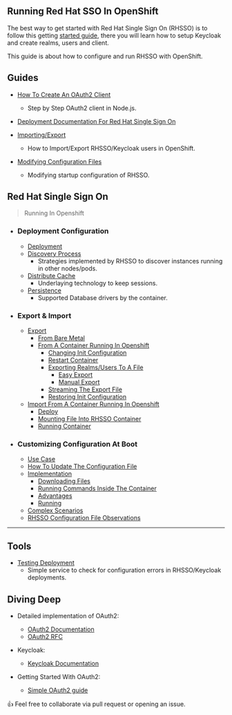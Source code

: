 ## Running Red Hat SSO In OpenShift

The best way to get started with Red Hat Single Sign On (RHSSO) is to follow this getting [started guide](https://www.keycloak.org/docs/latest/getting_started/index.html#_install-boot), there you will learn how to setup Keycloak and create realms, users and client.

This guide is about how to configure and run RHSSO with OpenShift.


## Guides

- [How To Create An OAuth2 Client](https://github.com/cesarvr/keycloak/tree/master/web-ui)
    - Step by Step OAuth2 client in Node.js.

- [Deployment Documentation For Red Hat Single Sign On](https://github.com/cesarvr/keycloak-examples/tree/master/horizontal-scaling)

- [Importing/Export](https://github.com/cesarvr/keycloak-examples/tree/master/import-export)
    - How to Import/Export RHSSO/Keycloak users in OpenShift.

- [Modifying Configuration Files](https://github.com/cesarvr/keycloak-examples/tree/master/modifying-keycloak-cfg)
    - Modifying startup configuration of RHSSO.


## Red Hat Single Sign On  
 > Running In Openshift
  - ### Deployment Configuration
    - [Deployment](https://github.com/cesarvr/keycloak-examples/blob/master/horizontal-scaling/README.md#deployment)
    - [Discovery Process](https://github.com/cesarvr/keycloak-examples/blob/master/horizontal-scaling/README.md#discovery)
      - Strategies implemented by RHSSO to discover instances running in other nodes/pods.
    - [Distribute Cache](https://github.com/cesarvr/keycloak-examples/blob/master/horizontal-scaling/README.md#distributed-cache)
      - Underlaying technology to keep sessions. 
    - [Persistence](https://github.com/cesarvr/keycloak-examples/blob/master/horizontal-scaling/README.md#persistence)
      - Supported Database drivers by the container.
  - ### Export & Import
    - [Export](https://github.com/cesarvr/keycloak-examples/tree/master/import-export#use_case)
      - [From Bare Metal](https://github.com/cesarvr/keycloak-examples/tree/master/import-export#metal)
      - [From A Container Running In Openshift](https://github.com/cesarvr/keycloak-examples/tree/master/import-export#export)
        - [Changing Init Configuration](https://github.com/cesarvr/keycloak-examples/tree/master/import-export#changing)
        - [Restart Container](https://github.com/cesarvr/keycloak-examples/tree/master/import-export#redeploy)
        - [Exporting Realms/Users To A File](https://github.com/cesarvr/keycloak-examples/tree/master/import-export#export_file)
          - [Easy Export](https://github.com/cesarvr/keycloak-examples/tree/master/import-export#automatic)
          - [Manual Export](https://github.com/cesarvr/keycloak-examples/tree/master/import-export#manually)
        - [Streaming The Export File](https://github.com/cesarvr/keycloak-examples/tree/master/import-export#streaming)
        - [Restoring Init Configuration](https://github.com/cesarvr/keycloak-examples/tree/master/import-export#restoring-deployment)
    - [Import From A Container Running In Openshift](https://github.com/cesarvr/keycloak-examples/tree/master/import-export#update)
      - [Deploy](https://github.com/cesarvr/keycloak-examples/tree/master/import-export#deploy)
      - [Mounting File Into RHSSO Container](https://github.com/cesarvr/keycloak-examples/tree/master/import-export#mounting)
      - [Running Container](https://github.com/cesarvr/keycloak-examples/tree/master/import-export#running)
  - ### Customizing Configuration At Boot 
     - [Use Case](https://github.com/cesarvr/keycloak-examples/tree/master/modifying-keycloak-cfg#use_case)
     - [How To Update The Configuration File](https://github.com/cesarvr/keycloak-examples/tree/master/modifying-keycloak-cfg#update)
     - [Implementation](https://github.com/cesarvr/keycloak-examples/tree/master/modifying-keycloak-cfg#impl)
        - [Downloading Files](https://github.com/cesarvr/keycloak-examples/tree/master/modifying-keycloak-cfg#down)
        - [Running Commands Inside The Container](https://github.com/cesarvr/keycloak-examples/tree/master/modifying-keycloak-cfg#container)
        - [Advantages](https://github.com/cesarvr/keycloak-examples/tree/master/modifying-keycloak-cfg#adv)
        - [Running](https://github.com/cesarvr/keycloak-examples/tree/master/modifying-keycloak-cfg#run)
     - [Complex Scenarios](https://github.com/cesarvr/keycloak-examples/tree/master/modifying-keycloak-cfg#complex)
     - [RHSSO Configuration File Observations](https://github.com/cesarvr/keycloak-examples/tree/master/modifying-keycloak-cfg#observe)

------

## Tools
- [Testing Deployment](https://github.com/cesarvr/keycloak-examples/tree/master/robot)
   - Simple service to check for configuration errors in RHSSO/Keycloak deployments.

## Diving Deep

- Detailed implementation of OAuth2:
  - [OAuth2 Documentation](https://www.oauth.com/)
  - [OAuth2 RFC](https://tools.ietf.org/html/rfc6749)

- Keycloak:
  - [Keycloak Documentation](https://www.keycloak.org/docs/2.5/getting_started/index.html)


- Getting Started With OAuth2:
  - [Simple OAuth2 guide](https://aaronparecki.com/oauth-2-simplified/)


👍 Feel free to collaborate via pull request or opening an issue.
